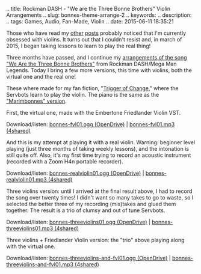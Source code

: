 .. title: Rockman DASH - "We are the Three Bonne Brothers" Violin Arrangements
.. slug: bonnes-theme-arrange-2
.. keywords: 
.. description: 
.. tags: Games, Audio, Fan-Made, Violin
.. date: 2015-06-11 18:35:21

Those who have read my [other](/en/blog/gossec-gavotte-fvl-cover) [posts](/en/blog/virtual-violins) probably noticed that I'm currently obsessed with violins. It turns out that I couldn't resist and, in march of 2015, I began taking lessons to learn to play the real thing!

Three months have passed, and I continue my [arrangements of the song "We Are the Three Bonne Brothers"](/en/blog/bonnes-theme-arrange-1) from Rockman DASH/Mega Man Legends. Today I bring a few more versions, this time with violins, both the virtual one and the real one!

These where made for my fan fiction, "[Trigger of Change][fftoc]," where the Servbots learn to play the violin. The piano is the same as the ["Marimbonnes" version](/en/blog/bonnes-theme-arrange-1).

First, the virtual one, made with the Embertone Friedlander Violin VST.

Download/listen: [bonnes-fvl01.ogg (OpenDrive)][bonnes-fvl01_od] | [bonnes-fvl01.mp3 (4shared)][bonnes-fvl01_4s]

And this is my attempt at playing it with a real violin. Warning: beginner level playing (just three months of taking weekly lessons), and the intonation is still quite off. Also, it's my first time trying to record an acoustic instrument (recorded with a Zoom H4n portable recorder).

Download/listen: [bonnes-realviolin01.ogg (OpenDrive)][bonnes-realviolin01_od] | [bonnes-realviolin01.mp3 (4shared)][bonnes-realviolin01_4s]

Three violins version: until I arrived at the final result above, I had to record the song over twenty times! I didn't want so many takes to go to waste, so I selected the better three of my recording (mis)takes and glued them together. The result is a trio of clumsy and out of tune Servbots.

Download/listen: [bonnes-threeviolins01.ogg (OpenDrive)][bonnes-threeviolins01_od] | [bonnes-threeviolins01.mp3 (4shared)][bonnes-threeviolins01_4s]

Three violins + Friedlander Violin version: the "trio" above playing along with the virtual one.

Download/listen: [bonnes-threeviolins-and-fvl01.ogg (OpenDrive)][bonnes-threeviolins-and-fvl01_od] | [bonnes-threeviolins-and-fvl01.mp3 (4shared)][bonnes-threeviolins-and-fvl01_4s]

[fftoc]: https://www.fanfiction.net/s/10564022/1/Trigger-of-Change
[bonnes-fvl01_od]: http://aiyumi.opendrive.com/files/101759890_xIo2h_d1b5/bonnes-fvl01.ogg
[bonnes-fvl01_4s]: http://www.4shared.com/mp3/wxHz8p3Qba/bonnes-fvl01.html
[bonnes-realviolin01_od]: http://aiyumi.opendrive.com/files/101759900_0s6x3_4a1d/bonnes-realviolin01.ogg
[bonnes-realviolin01_4s]: http://www.4shared.com/mp3/MJN7Xw8xce/bonnes-realviolin01.html
[bonnes-threeviolins01_od]: http://aiyumi.opendrive.com/files/101759905_WOe2Z_98a6/bonnes-threeviolins01.ogg
[bonnes-threeviolins01_4s]: http://www.4shared.com/mp3/4mLQhgynba/bonnes-threeviolins01.html
[bonnes-threeviolins-and-fvl01_od]: http://aiyumi.opendrive.com/files/101759911_UKCuo_6679/bonnes-threeviolins-and-fvl01.ogg
[bonnes-threeviolins-and-fvl01_4s]: http://www.4shared.com/mp3/FPJoQfbgba/bonnes-threeviolins-and-fvl01.html
